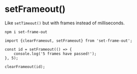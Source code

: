 # setFrameout()

Like `setTimeout()` but with frames instead of milliseconds.

```
npm i set-frame-out
```

```
import {clearFrameout, setFrameout} from 'set-frame-out';

const id = setFrameout(() => {
	console.log('5 frames have passed!');
}, 5);

clearFrameout(id);
```